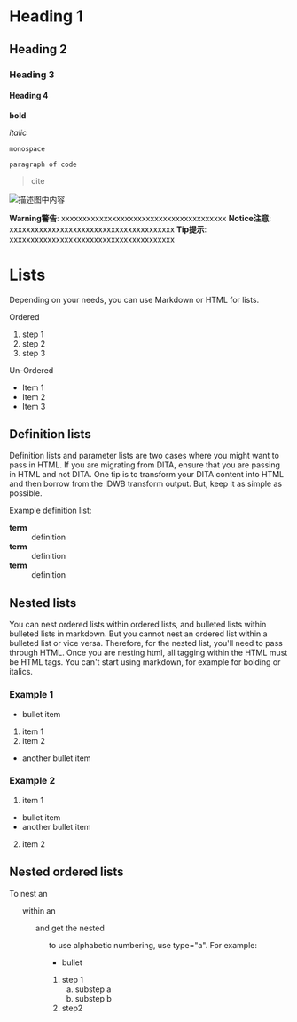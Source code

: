 # Heading 1

## Heading 2

### Heading 3

#### Heading 4

**bold**

_italic_

`monospace`

```
paragraph of code
```

> cite

![描述图中内容](/url/to/image.svg)


**Warning警告**: xxxxxxxxxxxxxxxxxxxxxxxxxxxxxxxxxxxxxxx
**Notice注意**: xxxxxxxxxxxxxxxxxxxxxxxxxxxxxxxxxxxxxxx
**Tip提示**: xxxxxxxxxxxxxxxxxxxxxxxxxxxxxxxxxxxxxxx

# Lists
Depending on your needs, you can use Markdown or HTML for lists.

Ordered
1. step 1
2. step 2
3. step 3

Un-Ordered
- Item 1
- Item 2
- Item 3

## Definition lists
Definition lists and parameter lists are two cases where you might want to pass in HTML. If you are migrating from DITA, ensure that you are passing in HTML and not DITA. One tip is to transform your DITA content into HTML and then borrow from the IDWB transform output. But, keep it as simple as possible.

Example definition list:
<dl>
<dt><strong>term</strong></dt>
<dd>definition</dd>
<dt><strong>term</strong></dt>
<dd>definition</dd>
<dt><strong>term</strong></dt>
<dd>definition</dd>
</dl>


## Nested lists
You can nest ordered lists within ordered lists, and bulleted lists within bulleted lists in markdown. But you cannot nest an ordered list within a bulleted list or vice versa. Therefore, for the nested list, you'll need to pass through HTML. Once you are nesting html, all tagging within the HTML must be HTML tags. You can't start using markdown, for example for bolding or italics.

### Example 1
* bullet item

<ol>
<li>item 1</li>
<li>item 2</li>
</ol>

* another bullet item

### Example 2
1. item 1

<ul>
<li>bullet item</li>
<li>another bullet item</li>
</ul>

2. item 2

## Nested ordered lists
To nest an <ol> within an <ol> and get the nested <ol> to use alphabetic numbering, use type="a".
For example:
* bullet

<ol>
<li>step 1
<ol type="a">
<li>substep a</li>
<li>substep b</li>
</ol>
</li>
<li>step2</li>
</ol>
